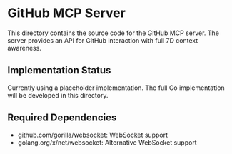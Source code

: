 # GitHub MCP Server

This directory contains the source code for the GitHub MCP server. The server provides an API for GitHub interaction with full 7D context awareness.

## Implementation Status

Currently using a placeholder implementation. The full Go implementation will be developed in this directory.

## Required Dependencies

- github.com/gorilla/websocket: WebSocket support
- golang.org/x/net/websocket: Alternative WebSocket support
